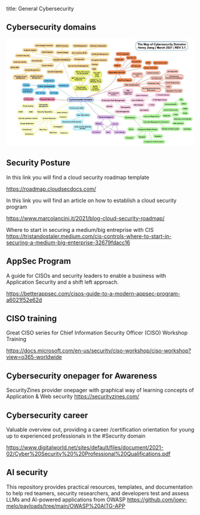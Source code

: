 title: General Cybersecurity

## Cybersecurity domains

![Cybersecurity domains](assets/cybersecurity_domain.jpeg)

## Security Posture

In this link you will find a cloud security roadmap template 

<https://roadmap.cloudsecdocs.com/>

In this link you will find an article on how to establish a cloud security program

<https://www.marcolancini.it/2021/blog-cloud-security-roadmap/>

Where to start in securing a medium/big entreprise with CIS <https://tristandostaler.medium.com/cis-controls-where-to-start-in-securing-a-medium-big-enterprise-32679fdacc16>

## AppSec Program

A guide for CISOs and security leaders to enable a business with Application Security and a shift left approach. 

<https://betterappsec.com/cisos-guide-to-a-modern-appsec-program-a6021f52e62d>

## CISO training

Great CISO series for Chief Information Security Officer (CISO) Workshop Training

<https://docs.microsoft.com/en-us/security/ciso-workshop/ciso-workshop?view=o365-worldwide>

## Cybersecurity onepager for Awareness

SecurityZines provider onepager with graphical way of learning concepts of Application & Web security <https://securityzines.com/>

## Cybersecurity career

Valuable overview out, providing a career /certification orientation for young up to experienced professionals in the #Security domain

<https://www.digitalworld.net/sites/default/files/document/2021-02/Cyber%20Security%20%20Professional%20Qualifications.pdf>

## AI security

This repository provides practical resources, templates, and documentation to help red teamers, security researchers, and developers test and assess LLMs and AI-powered applications from OWASP <https://github.com/joey-melo/payloads/tree/main/OWASP%20AITG-APP>
